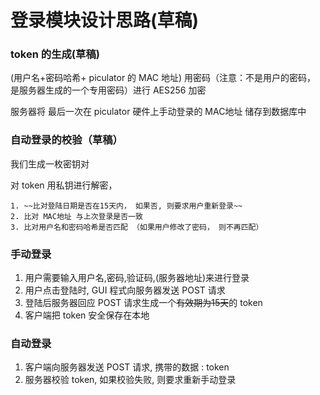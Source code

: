# 登录模块设计思路(草稿)

### token 的生成(草稿)

(用户名+密码哈希+ piculator 的 MAC 地址) 用密码（注意：不是用户的密码， 是服务器生成的一个专用密码）进行 AES256 加密

服务器将 最后一次在 piculator 硬件上手动登录的 MAC地址 储存到数据库中

### 自动登录的校验（草稿）

我们生成一枚密钥对

对 token 用私钥进行解密， 

	1. ~~比对登陆日期是否在15天内， 如果否, 则要求用户重新登录~~
 	2. 比对 MAC地址 与上次登录是否一致
 	3. 比对用户名和密码哈希是否匹配 （如果用户修改了密码， 则不再匹配）

### 手动登录

1. 用户需要输入用户名,密码,验证码,(服务器地址)来进行登录
2. 用户点击登陆时, GUI 程式向服务器发送 POST 请求
3. 登陆后服务器回应 POST 请求生成一个~~有效期为15天~~的 token
4. 客户端把 token 安全保存在本地

### 自动登录

1. 客户端向服务器发送 POST 请求, 携带的数据 : token
2. 服务器校验 token, 如果校验失败, 则要求重新手动登录